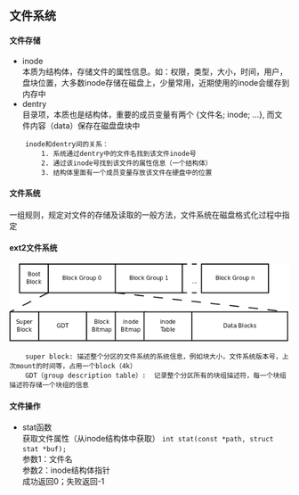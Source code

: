 ## 文件系统

#### 文件存储

- inode  
    本质为结构体，存储文件的属性信息。如：权限，类型，大小，时间，用户，盘块位置，大多数inode存储在磁盘上，少量常用，近期使用的inode会缓存到内存中  
- dentry  
    目录项，本质也是结构体，重要的成员变量有两个 {文件名; inode; ...}, 而文件内容（data）保存在磁盘盘块中  
```
    inode和dentry间的关系：
        1. 系统通过dentry中的文件名找到该文件inode号
        2. 通过该inode号找到该文件的属性信息（一个结构体）
        3. 结构体里面有一个成员变量存放该文件在硬盘中的位置
```

#### 文件系统

一组规则，规定对文件的存储及读取的一般方法，文件系统在磁盘格式化过程中指定  


#### ext2文件系统
![](./ext2.png)
```
    super block: 描述整个分区的文件系统的系统信息，例如块大小，文件系统版本号，上次mount的时间等，占用一个block（4k）
    GDT（group description table）:  记录整个分区所有的块组描述符，每一个块组描述符存储一个块组的信息
```

#### 文件操作

- stat函数  
    获取文件属性（从inode结构体中获取）
    `int stat(const *path, struct stat *buf);`  
    参数1：文件名  
    参数2：inode结构体指针  
    成功返回0；失败返回-1  

